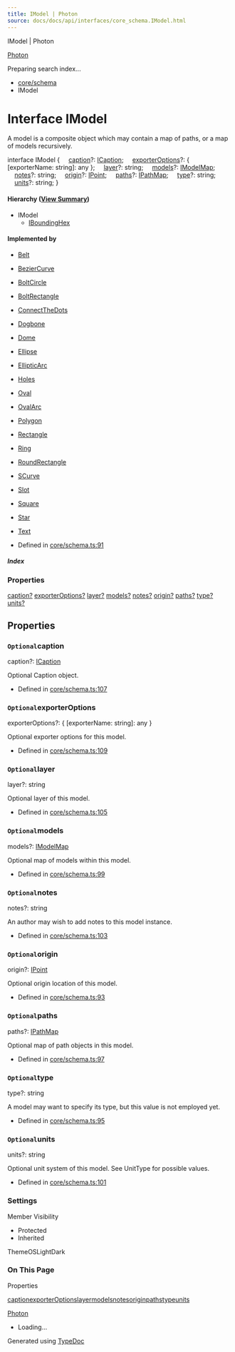 ```yaml
---
title: IModel | Photon
source: docs/docs/api/interfaces/core_schema.IModel.html
---
```


IModel | Photon

[Photon](../index.html)




Preparing search index...

* [core/schema](../modules/core_schema.html)
* IModel

# Interface IModel

A model is a composite object which may contain a map of paths, or a map of models recursively.

interface IModel {
    [caption](#caption)?: [ICaption](core_schema.ICaption.html);
    [exporterOptions](#exporteroptions)?: { [exporterName: string]: any };
    [layer](#layer)?: string;
    [models](#models)?: [IModelMap](core_schema.IModelMap.html);
    [notes](#notes)?: string;
    [origin](#origin)?: [IPoint](core_schema.IPoint.html);
    [paths](#paths)?: [IPathMap](core_schema.IPathMap.html);
    [type](#type)?: string;
    [units](#units)?: string;
}

#### Hierarchy ([View Summary](../hierarchy.html#core/schema.IModel))

* IModel
  + [IBoundingHex](core_maker.IBoundingHex.html)

#### Implemented by

* [Belt](../classes/models_Belt.Belt.html)
* [BezierCurve](../classes/models_BezierCurve-esm.BezierCurve.html)
* [BoltCircle](../classes/models_BoltCircle.BoltCircle.html)
* [BoltRectangle](../classes/models_BoltRectangle.BoltRectangle.html)
* [ConnectTheDots](../classes/models_ConnectTheDots.ConnectTheDots.html)
* [Dogbone](../classes/models_Dogbone.Dogbone.html)
* [Dome](../classes/models_Dome.Dome.html)
* [Ellipse](../classes/models_Ellipse.Ellipse.html)
* [EllipticArc](../classes/models_Ellipse.EllipticArc.html)
* [Holes](../classes/models_Holes.Holes.html)
* [Oval](../classes/models_Oval.Oval.html)
* [OvalArc](../classes/models_OvalArc.OvalArc.html)
* [Polygon](../classes/models_Polygon.Polygon.html)
* [Rectangle](../classes/models_Rectangle.Rectangle.html)
* [Ring](../classes/models_Ring.Ring.html)
* [RoundRectangle](../classes/models_RoundRectangle.RoundRectangle.html)
* [SCurve](../classes/models_SCurve.SCurve.html)
* [Slot](../classes/models_Slot.Slot.html)
* [Square](../classes/models_Square.Square.html)
* [Star](../classes/models_Star.Star.html)
* [Text](../classes/models_Text.Text.html)

* Defined in [core/schema.ts:91](https://github.com/mwhite454/photon/blob/main/packages/photon/src/core/schema.ts#L91)

##### Index

### Properties

[caption?](#caption)
[exporterOptions?](#exporteroptions)
[layer?](#layer)
[models?](#models)
[notes?](#notes)
[origin?](#origin)
[paths?](#paths)
[type?](#type)
[units?](#units)

## Properties

### `Optional`caption

caption?: [ICaption](core_schema.ICaption.html)

Optional Caption object.

* Defined in [core/schema.ts:107](https://github.com/mwhite454/photon/blob/main/packages/photon/src/core/schema.ts#L107)

### `Optional`exporterOptions

exporterOptions?: { [exporterName: string]: any }

Optional exporter options for this model.

* Defined in [core/schema.ts:109](https://github.com/mwhite454/photon/blob/main/packages/photon/src/core/schema.ts#L109)

### `Optional`layer

layer?: string

Optional layer of this model.

* Defined in [core/schema.ts:105](https://github.com/mwhite454/photon/blob/main/packages/photon/src/core/schema.ts#L105)

### `Optional`models

models?: [IModelMap](core_schema.IModelMap.html)

Optional map of models within this model.

* Defined in [core/schema.ts:99](https://github.com/mwhite454/photon/blob/main/packages/photon/src/core/schema.ts#L99)

### `Optional`notes

notes?: string

An author may wish to add notes to this model instance.

* Defined in [core/schema.ts:103](https://github.com/mwhite454/photon/blob/main/packages/photon/src/core/schema.ts#L103)

### `Optional`origin

origin?: [IPoint](core_schema.IPoint.html)

Optional origin location of this model.

* Defined in [core/schema.ts:93](https://github.com/mwhite454/photon/blob/main/packages/photon/src/core/schema.ts#L93)

### `Optional`paths

paths?: [IPathMap](core_schema.IPathMap.html)

Optional map of path objects in this model.

* Defined in [core/schema.ts:97](https://github.com/mwhite454/photon/blob/main/packages/photon/src/core/schema.ts#L97)

### `Optional`type

type?: string

A model may want to specify its type, but this value is not employed yet.

* Defined in [core/schema.ts:95](https://github.com/mwhite454/photon/blob/main/packages/photon/src/core/schema.ts#L95)

### `Optional`units

units?: string

Optional unit system of this model. See UnitType for possible values.

* Defined in [core/schema.ts:101](https://github.com/mwhite454/photon/blob/main/packages/photon/src/core/schema.ts#L101)

### Settings

Member Visibility

* Protected
* Inherited

ThemeOSLightDark

### On This Page

Properties

[caption](#caption)[exporterOptions](#exporteroptions)[layer](#layer)[models](#models)[notes](#notes)[origin](#origin)[paths](#paths)[type](#type)[units](#units)

[Photon](../index.html)

* Loading...

Generated using [TypeDoc](https://typedoc.org/)
